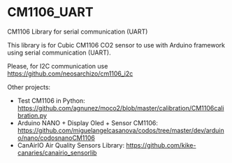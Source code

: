 # CM1106_UART
CM1106 Library for serial communication (UART)

This library is for Cubic CM1106 CO2 sensor to use with Arduino framework using serial communication (UART).

Please, for I2C communication use https://github.com/neosarchizo/cm1106_i2c
  
Other projects:  
* Test CM1106 in Python: https://github.com/agnunez/moco2/blob/master/calibration/CM1106calibration.py  
* Arduino NANO + Display Oled + Sensor CM1106: https://github.com/miguelangelcasanova/codos/tree/master/dev/arduino/nano/codosnanoCM1106
* CanAirIO Air Quality Sensors Library: https://github.com/kike-canaries/canairio_sensorlib
